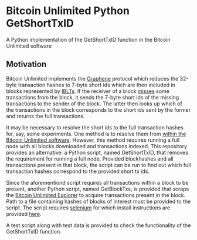 # Bitcoin Unlimited Python GetShortTxID
A Python implementation of the GetShortTxID function in the Bitcoin Unlimited software

## Motivation
Bitcoin Unlimited implements the [Graphene](https://gitlab.com/bitcoinunlimited/BCHUnlimited/-/blob/dev/doc/graphene-specification-v2.2.mediawiki) protocol which reduces the 32-byte transaction hashes to 7-byte short ids which are then included in blocks represented by [IBLTs](https://ieeexplore.ieee.org/abstract/document/6120248). If the receiver of a block [misses](https://ieeexplore.ieee.org/abstract/document/8751297) some transactions from the block, it sends the 7-byte short ids of the missing transactions to the sender of the block. The latter then looks up which of the transactions in the block corresponds to the short ids sent by the former and returns the full transactions.

It may be necessary to resolve the short ids to the full transaction hashes for, say, some experiments. One method is to resolve them from [within the Bitcoin Unlimited software](https://github.com/an4s/bitcoinunlimited_shortidresolver). However, this method requires running a full node with all blocks downloaded and transactions indexed. This repository provides an alternative: a Python script, named GetShortTxID, that removes the requirement for running a full node. Provided blockhashes and all transactions present in that block, the script can be run to find out which full transaction hashes correspond to the provided short tx ids.

Since the aforementiond script requires all transactions within a block to be present, another Python script, named GetBlockTxs, is provided that scraps the [Bitcoin Unlimited Explorer](https://explorer.bitcoinunlimited.info/) to acquire transactions present in the block. Path to a file containing hashes of blocks of interest must be provided to the script. The script requires [selenium](https://www.selenium.dev/) for which install instructions are provided [here](https://selenium-python.readthedocs.io/installation.html).

A test script along with test data is provided to check the functionality of the GetShortTxID function.
